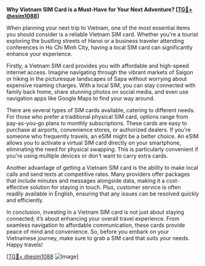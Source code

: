 **Why Vietnam SIM Card is a Must-Have for Your Next Adventure? [[TG💪+ @esim1088](https://t.me/s/esim1088)]**

When planning your next trip to Vietnam, one of the most essential items you should consider is a reliable Vietnam SIM card. Whether you're a tourist exploring the bustling streets of Hanoi or a business traveler attending conferences in Ho Chi Minh City, having a local SIM card can significantly enhance your experience.

Firstly, a Vietnam SIM card provides you with affordable and high-speed internet access. Imagine navigating through the vibrant markets of Saigon or hiking in the picturesque landscapes of Sapa without worrying about expensive roaming charges. With a local SIM, you can stay connected with family back home, share stunning photos on social media, and even use navigation apps like Google Maps to find your way around. 

There are several types of SIM cards available, catering to different needs. For those who prefer a traditional physical SIM card, options range from pay-as-you-go plans to monthly subscriptions. These cards are easy to purchase at airports, convenience stores, or authorized dealers. If you're someone who frequently travels, an eSIM might be a better choice. An eSIM allows you to activate a virtual SIM card directly on your smartphone, eliminating the need for physical swapping. This is particularly convenient if you're using multiple devices or don't want to carry extra cards.

Another advantage of getting a Vietnam SIM card is the ability to make local calls and send texts at competitive rates. Many providers offer packages that include minutes and messages alongside data, making it a cost-effective solution for staying in touch. Plus, customer service is often readily available in English, ensuring that any issues can be resolved quickly and efficiently.

In conclusion, investing in a Vietnam SIM card is not just about staying connected; it’s about enhancing your overall travel experience. From seamless navigation to affordable communication, these cards provide peace of mind and convenience. So, before you embark on your Vietnamese journey, make sure to grab a SIM card that suits your needs. Happy travels!

[[TG💪+ @esim1088](https://t.me/s/esim1088) ![Image](https://i.postimg.cc/Y0z9fWf4/image.png)]